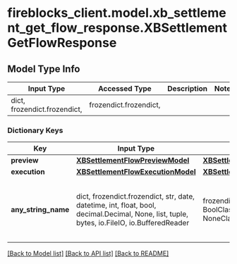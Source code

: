 # fireblocks_client.model.xb_settlement_get_flow_response.XBSettlementGetFlowResponse

## Model Type Info
Input Type | Accessed Type | Description | Notes
------------ | ------------- | ------------- | -------------
dict, frozendict.frozendict,  | frozendict.frozendict,  |  | 

### Dictionary Keys
Key | Input Type | Accessed Type | Description | Notes
------------ | ------------- | ------------- | ------------- | -------------
**preview** | [**XBSettlementFlowPreviewModel**](XBSettlementFlowPreviewModel.md) | [**XBSettlementFlowPreviewModel**](XBSettlementFlowPreviewModel.md) |  | [optional] 
**execution** | [**XBSettlementFlowExecutionModel**](XBSettlementFlowExecutionModel.md) | [**XBSettlementFlowExecutionModel**](XBSettlementFlowExecutionModel.md) |  | [optional] 
**any_string_name** | dict, frozendict.frozendict, str, date, datetime, int, float, bool, decimal.Decimal, None, list, tuple, bytes, io.FileIO, io.BufferedReader | frozendict.frozendict, str, BoolClass, decimal.Decimal, NoneClass, tuple, bytes, FileIO | any string name can be used but the value must be the correct type | [optional]

[[Back to Model list]](../../README.md#documentation-for-models) [[Back to API list]](../../README.md#documentation-for-api-endpoints) [[Back to README]](../../README.md)

